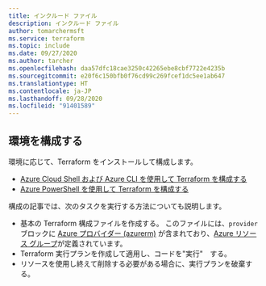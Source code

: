 ```yaml
---
title: インクルード ファイル
description: インクルード ファイル
author: tomarchermsft
ms.service: terraform
ms.topic: include
ms.date: 09/27/2020
ms.author: tarcher
ms.openlocfilehash: daa57dfc18cae3250c42265ebe8cbf7722e4235b
ms.sourcegitcommit: e20f6c150bfb0f76cd99c269fcef1dc5ee1ab647
ms.translationtype: HT
ms.contentlocale: ja-JP
ms.lasthandoff: 09/28/2020
ms.locfileid: "91401589"
---
```

## <a name="configure-your-environment"></a>環境を構成する

環境に応じて、Terraform をインストールして構成します。

- [Azure Cloud Shell および Azure CLI を使用して Terraform を構成する](../get-started-cloud-shell.md)
- [Azure PowerShell を使用して Terraform を構成する](../get-started-powershell.md)

構成の記事では、次のタスクを実行する方法についても説明します。

- 基本の Terraform 構成ファイルを作成する。 このファイルには、`provider` ブロックに [Azure プロバイダー (azurerm)](https://www.terraform.io/docs/providers/azurerm/index.html) が含まれており、[Azure リソース グループ](/azure/azure-resource-manager/management/manage-resource-groups-portal#what-is-a-resource-group)が定義されています。
- Terraform 実行プランを作成して適用し、コードを"実行"　する。
- リソースを使用し終えて削除する必要がある場合に、実行プランを破棄する。
